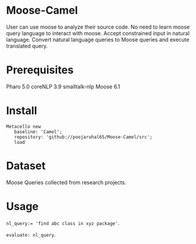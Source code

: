 # Moose-Camel
User can use moose to analyze their source code. No need to learn moose query language to interact with moose.
Accept constrained input in natural language. Convert natural language queries to Moose queries and execute translated query.

# Prerequisites
Pharo 5.0
coreNLP 3.9
smalltalk-nlp
Moose 6.1

# Install
```smalltalk
Metacello new
   baseline: 'Camel';
   repository: 'github://poojaruhal65/Moose-Camel/src';
   load
```

# Dataset
Moose Queries collected from research projects.

# Usage
`nl_query:= 'find abc class in xyz package'`.

`evaluate: nl_query`.




